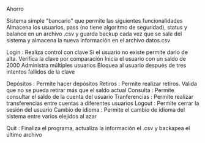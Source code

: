  Ahorro

 Sistema simple "bancario" que permite las siguientes funcionalidades
 Almacena los usuarios, pass (no tiene algoritmo de seguridad), status y balance
 en un archivo .csv y guarda backup cada vez que se sale del sistema y almacena la nueva información en 
 el archivo datos.csv

 Login         : Realiza control con clave
                 Si el usuario no existe permite darlo de alta. 
                 Verifica la clave por comparación
                 Inicia el usuario con un saldo de 2000
                 Administra múltiples usuarios
                 Bloquea al usuario después de tres intentos fallidos de la clave
    
 Depósitos     : Permite hacer depósitos
 Retiros       : Permite realizar retiros. Valida que no se pueda retirar más que el saldo actual
 Consulta      : Permite consultar el saldo de la cuenta del usuario
 Tranferencias : Permite realizar transferencias entre cuentas a diferentes usuarios
 Logout        : Permite cerrar la sesión del usuario
 Cambio de 
 idioma        : Permite el cambio de idioma del sistema entre varios elejidos al azar

 Quit          : Finaliza el programa, actualiza la información el .csv y backapea el último archivo


